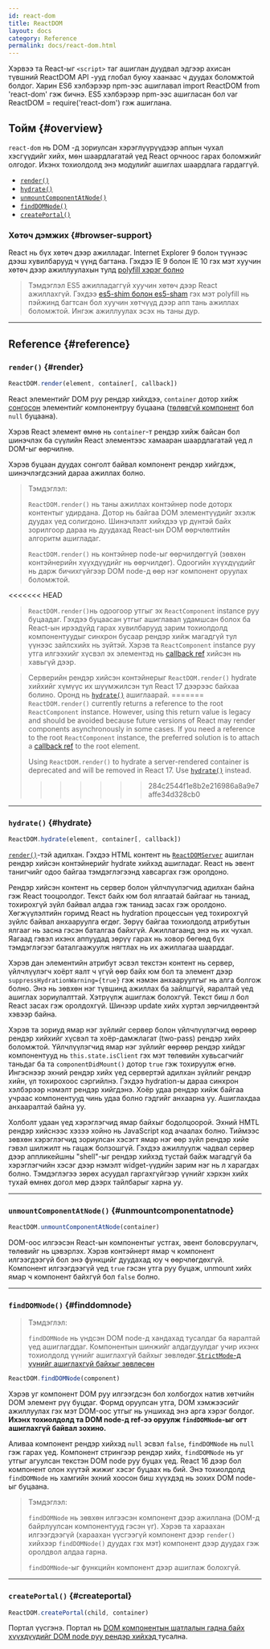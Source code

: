 ```yaml
---
id: react-dom
title: ReactDOM
layout: docs
category: Reference
permalink: docs/react-dom.html
---
```


Хэрвээ та React-ыг `<script>` таг ашиглан дуудвал эдгээр ахисан түвшний ReactDOM API -ууд глобал буюу хаанаас ч дуудах боломжтой болдог. Харин ES6 хэлбэрээр npm-ээс ашиглавал import ReactDOM from 'react-dom' гэж бичнэ. ES5 хэлбэрээр npm-ээс ашигласан бол var ReactDOM = require('react-dom') гэж ашиглана.


## Тойм {#overview}
 `react-dom` нь DOM -д зориулсан хэрэглүүрүүдээр аппын чухал хэсгүүдийг хийх, мѳн шаардлагатай үед React орчноос гарах боломжийг олгодог. Ихэнх тохиолдолд энэ модулийг ашиглах шаардлага гардаггүй.

- [`render()`](#render)
- [`hydrate()`](#hydrate)
- [`unmountComponentAtNode()`](#unmountcomponentatnode)
- [`findDOMNode()`](#finddomnode)
- [`createPortal()`](#createportal)

### Хөтөч дэмжих {#browser-support}

React нь бүх хөтөч дээр ажилладаг.  Internet Explorer 9 болон түүнээс дээш хувилбарууд ч үүнд багтана. Гэхдээ IE 9 болон IE 10 гэх мэт хуучин хөтөч дээр ажиллуулахын тулд [polyfill хэрэг болно](/docs/javascript-environment-requirements.html) 

> Тэмдэглэл
>ES5 ажилладаггүй хуучин хөтөч дээр React ажиллахгүй. Гэхдээ [es5-shim болон es5-sham](https://github.com/es-shims/es5-shim) гэх мэт polyfill нь пэйжинд багтсан бол хуучин хөтчүүд дээр апп тань ажиллах боломжтой. Ингэж ажиллуулах эсэх нь таны дур.

* * *

## Reference {#reference}

### `render()` {#render}

```javascript
ReactDOM.render(element, container[, callback])
```
React элементийг DOM руу рендэр хийхдээ, `container` дотор хийж [сонгосон](/docs/more-about-refs.html) элементийг компонентруу буцаана ([тѳлѳвгүй компонент](/docs/components-and-props.html#functional-and-class-components) бол `null` буцаана).

Хэрэв React элемент өмнө нь `container`-т рендэр хийж байсан бол шинэчлэх ба сүүлийн React элементээс хамааран шаардлагатай үед л DOM-ыг өөрчилнө.

Хэрэв буцаан дуудах сонголт байвал компонент рендэр хийгдэж, шинэчлэгдсэний дараа ажиллах болно. 

> Тэмдэглэл:
>
> `ReactDOM.render()` нь таны ажиллах контэйнер node доторх контентыг удирдана. Дотор нь байгаа DOM элементүүдийг эхэлж дуудах үед солигдоно. Шинэчлэлт хийхдээ үр дүнтэй байх зорилгоор дараа нь дуудахад React-ын DOM өөрчлөлтийн алгоритм ашигладаг. 
>
> `ReactDOM.render()` нь контэйнер node-ыг өөрчилдөггүй (зөвхөн контэйнерийн хүүхдүүдийг нь өөрчилдөг). Одоогийн хүүхдүүдийг нь дарж бичихгүйгээр DOM node-д өөр нэг компонент оруулах боломжтой. 
>
<<<<<<< HEAD
> `ReactDOM.render()`нь одоогоор утгыг эх `ReactComponent` instance руу буцаадаг. Гэхдээ буцаасан утгыг ашиглавал удамшсан болох ба React-ын ирээдүйд гарах хувилбарууд зарим тохиолдолд компонентуудыг синхрон бусаар рендэр хийж магадгүй тул үүнээс зайлсхийх нь зүйтэй. Хэрэв та `ReactComponent` instance руу утга илгээхийг хүсвэл эх элементэд нь [callback ref](/docs/more-about-refs.html#the-ref-callback-attribute) хийсэн нь хавьгүй дээр. 

> Серверийн рендэр хийсэн контэйнерыг `ReactDOM.render()` hydrate хийхийг хүмүүс их шүүмжилсэн тул React 17 дээрээс байхаа болино. Оронд нь [`hydrate()`](#hydrate) ашиглаарай.
=======
> `ReactDOM.render()` currently returns a reference to the root `ReactComponent` instance. However, using this return value is legacy
> and should be avoided because future versions of React may render components asynchronously in some cases. If you need a reference to the root `ReactComponent` instance, the preferred solution is to attach a
> [callback ref](/docs/refs-and-the-dom.html#callback-refs) to the root element.
>
> Using `ReactDOM.render()` to hydrate a server-rendered container is deprecated and will be removed in React 17. Use [`hydrate()`](#hydrate) instead.
>>>>>>> 284c2544f1e8b2e216986a8a9e7affe34d328cb0

* * *

### `hydrate()` {#hydrate}

```javascript
ReactDOM.hydrate(element, container[, callback])
```

[`render()`](#render)-тэй адилхан. Гэхдээ HTML контент нь [`ReactDOMServer`](/docs/react-dom-server.html) ашиглан рендэр хийсэн контэйнерийг hydrate хийхэд ашигладаг. React нь эвент танигчийг одоо байгаа тэмдэглэгээнд хавсаргах гэж оролдоно. 

Рендэр хийсэн контент нь сервер болон үйлчлүүлэгчид адилхан байна гэж React тооцоолдог. Текст байх юм бол ялгаатай байгааг нь таниад, тохирохгүй зүйл байвал алдаа гэж таниад засах гэж оролдоно. Хөгжүүлэлтийн горимд React нь hydration процессын үед тохирохгүй зүйлс байвал анхааруулга өгдөг. Зөрүү байгаа тохиолдолд атрибутын ялгааг нь засна гэсэн баталгаа байхгүй. Ажиллагаанд энэ нь их чухал. Яагаад гэвэл ихэнх аппуудад зөрүү гарах нь ховор бөгөөд бүх тэмдэглэгээг баталгаажуулж нягтлах нь их ажиллагаа шаарддаг. 

Хэрэв дан элементийн атрибут эсвэл текстэн контент нь сервер, үйлчлүүлэгч хоёрт яалт ч үгүй өөр байх юм бол та элемент дээр `suppressHydrationWarning={true}` гэж нэмэн анхааруулгыг нь алга болгож болно. Энэ нь зөвхөн нэг түвшинд ажиллах ба зайлшгүй, яаралтай үед ашиглах зориулалттай. Хэтрүүлж ашиглаж болохгүй. Текст биш л бол React засах гэж оролдохгүй. Шинээр update хийх хүртэл зөрчилдөөнтэй хэвээр байна.

Хэрэв та зориуд ямар нэг зүйлийг сервер болон үйлчлүүлэгчид өөрөөр рендэр хийхийг хүсвэл та хоёр-дамжлагат (two-pass) рендэр хийх боломжтой. Үйлчлүүлэгчид ямар нэг зүйлийг өөрөөр рендэр хийдэг компонентууд нь `this.state.isClient` гэх мэт төлөвийн хувьсагчийг таньдаг ба та `componentDidMount()` дотор `true` гэж тохируулж өгнө. Ингэснээр эхний рендэр хийх үед сервертэй адилхан зүйлийг рендэр хийн, үл тохирохоос сэргийлнэ. Гэхдээ hydration-ы дараа синхрон хэлбэрээр нэмэлт рендэр хийгдэнэ. Хоёр удаа рендэр хийж байгаа учраас компонентууд чинь удаа болно гэдгийг анхаарна уу. Ашиглахдаа анхааралтай байна уу. 

Холболт удаан үед хэрэглэгчид ямар байхыг бодолцоорой. Эхний HMTL рендэр хийснээс хэзээ хойно нь JavaScript код ачаалах болно. Тиймээс зөвхөн хэрэглэгчид зориулсан хэсэгт ямар нэг өөр зүйл рендэр хийе гэвэл шилжилт нь гацаж болзошгүй. Гэхдээ ажиллуулж чадвал сервер дээр аппликейшны  "shell"-ыг рендэр хийхэд тустай байж магадгүй ба хэрэглэгчийн хэсэг дээр нэмэлт widget-үүдийн зарим нэг нь л харагдах болно. Тэмдэглэгээ зөрөх асуудал гаргахгүйгээр үүнийг хэрхэн хийх тухай өмнөх догол мөр дээрх тайлбарыг харна уу. 


* * *

### `unmountComponentAtNode()` {#unmountcomponentatnode}

```javascript
ReactDOM.unmountComponentAtNode(container)
```
DOM-оос илгээсэн React-ын компонентыг устгах, эвент боловсруулагч, төлөвийг нь цэвэрлэх. Хэрэв контэйнерт ямар ч компонент илгээгдээгүй бол энэ функцийг дуудахад юу ч өөрчлөгдөхгүй. Компонент илгээгдээгүй үед `true` гэсэн утга руу буцаж, unmount хийх ямар ч компонент байхгүй бол `false` болно. 


* * *

### `findDOMNode()` {#finddomnode}

> Тэмдэглэл:
>
> `findDOMNode` нь үндсэн DOM node-д хандахад тусалдаг ба яаралтай үед ашиглагддаг. Компонентын шинжийг алдагдуулдаг учир ихэнх тохиолдолд үүнийг ашиглахгүй байхыг зөвлөдөг.[`StrictMode`-д үүнийг ашиглахгүй байхыг зөвлөсөн](/docs/strict-mode.html#warning-about-deprecated-finddomnode-usage)

```javascript
ReactDOM.findDOMNode(component)
```

Хэрэв уг компонент DOM руу илгээгдсэн бол холбогдох натив хөтчийн DOM элемент рүү буцдаг. Формд оруулсан утга, DOM хэмжээсийг ажиллуулах гэх мэт DOM-оос утгыг нь уншихад энэ арга хэрэг болдог. **Ихэнх тохиолдолд та DOM node-д ref-ээ оруулж
 `findDOMNode`-ыг огт ашиглахгүй байвал зохино.**

Аливаа компонент рендэр хийхэд `null` эсвэл `false`, `findDOMNode` нь `null` гэж гарах үед. Компонент стрингээр рендэр хийх, `findDOMNode` нь уг утгыг агуулсан текстэн DOM node руу буцах үед. React 16 дээр бол компонент олон хүүтэй жижиг хэсэг буцаах нь бий. Энэ тохиолдолд `findDOMNode` нь хамгийн эхний хоосон биш хүүхдэд нь зохих DOM node-ыг буцаана. 

> Тэмдэглэл:
>
> `findDOMNode` нь зөвхөн илгээсэн компонент дээр ажиллана (DOM-д байрлуулсан компонентууд гэсэн үг). Хэрэв та хараахан илгээгдээгүй (хараахан үүсгээгүй компонент дээр `render()` хийхээр `findDOMNode()` дуудах гэх мэт) компонент дээр дуудах гэж оролдвол алдаа гарна. 
>
> `findDOMNode`-ыг функцийн компонент дээр ашиглаж болохгүй.

* * *

### `createPortal()` {#createportal}

```javascript
ReactDOM.createPortal(child, container)
```
Портал үүсгэнэ. Портал нь [DOM компонентын шатлалын гадна байх хүүхдүүдийг DOM node руу рендэр хийхэд
](/docs/portals.html) тусална.

